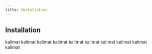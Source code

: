 ```yaml
---
title: Installation
---
```


## Installation

kalimat kalimat
kalimat kalimat
kalimat kalimat
kalimat kalimat
kalimat kalimat
